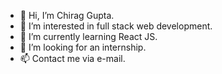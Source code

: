- 👋 Hi, I’m Chirag Gupta.
- 👀 I’m interested in full stack web development.
- 🌱 I’m currently learning React JS.
- 💞️ I’m looking for an internship.
- 📫 Contact me via e-mail.
